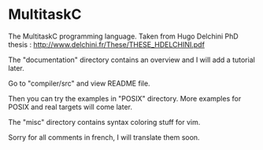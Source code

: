 MultitaskC
==========

The MultitaskC programming language.
Taken from Hugo Delchini PhD thesis : http://www.delchini.fr/These/THESE_HDELCHINI.pdf

The "documentation" directory contains an overview and I will add a tutorial later.

Go to "compiler/src" and view README file.

Then you can try the examples in "POSIX" directory.
More examples for POSIX and real targets will come later.

The "misc" directory contains syntax coloring stuff for vim.

Sorry for all comments in french, I will translate them soon.
